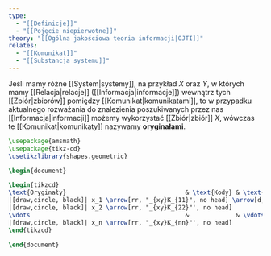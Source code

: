 ```yaml
---
type:
  - "[[Definicje]]"
  - "[[Pojęcie niepierwotne]]"
theory: "[[Ogólna jakościowa teoria informacji|OJTI]]"
relates:
  - "[[Komunikat]]"
  - "[[Substancja systemu]]"
---
```


Jeśli mamy różne [[System|systemy]], na przykład $X$ oraz $Y$, w których mamy [[Relacja|relacje]] ([[Informacja|informacje]]) wewnątrz tych [[Zbiór|zbiorów]] pomiędzy [[Komunikat|komunikatami]], to w przypadku aktualnego rozważania do znalezienia poszukiwanych przez nas [[Informacja|informacji]] możemy wykorzystać [[Zbiór|zbiór]] $X$, wówczas te [[Komunikat|komunikaty]] nazywamy **oryginałami**.

```tikz
\usepackage{amsmath}
\usepackage{tikz-cd}
\usetikzlibrary{shapes.geometric}

\begin{document}

\begin{tikzcd}
\text{Oryginały}                                 & \text{Kody} & \text{Obrazy}            \\
|[draw,circle, black]| x_1 \arrow[rr, "_{xy}K_{11}", no head] \arrow[d, "_{x}I_{12}"', no head] &             & |[draw,circle, red]| y_1 \arrow[d, "_{y}I_{12}", no head] \\
|[draw,circle, black]| x_2 \arrow[rr, "_{xy}K_{22}"', no head]                      &             & |[draw,circle, red]| y_2                      \\
\vdots                                           &             & \vdots                   \\
|[draw,circle, black]| x_n \arrow[rr, "_{xy}K_{nn}"', no head]                      &             & |[draw,circle, red]| y_n                     
\end{tikzcd}

\end{document}
```